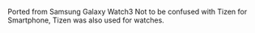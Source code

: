 Ported from Samsung Galaxy Watch3
Not to be confused with Tizen for Smartphone, Tizen was also used for watches.
